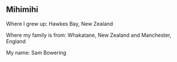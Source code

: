 Mihimihi
-----------------------------------------------------

Where I grew up:
  Hawkes Bay, New Zealand


Where my family is from:
  Whakatane, New Zealand and Manchester, England


My name:
  Sam Bowering